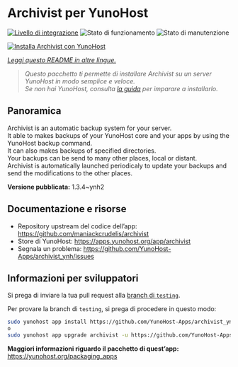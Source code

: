 <!--
N.B.: Questo README è stato automaticamente generato da <https://github.com/YunoHost/apps/tree/master/tools/readme_generator>
NON DEVE essere modificato manualmente.
-->

# Archivist per YunoHost

[![Livello di integrazione](https://dash.yunohost.org/integration/archivist.svg)](https://dash.yunohost.org/appci/app/archivist) ![Stato di funzionamento](https://ci-apps.yunohost.org/ci/badges/archivist.status.svg) ![Stato di manutenzione](https://ci-apps.yunohost.org/ci/badges/archivist.maintain.svg)

[![Installa Archivist con YunoHost](https://install-app.yunohost.org/install-with-yunohost.svg)](https://install-app.yunohost.org/?app=archivist)

*[Leggi questo README in altre lingue.](./ALL_README.md)*

> *Questo pacchetto ti permette di installare Archivist su un server YunoHost in modo semplice e veloce.*  
> *Se non hai YunoHost, consulta [la guida](https://yunohost.org/install) per imparare a installarlo.*

## Panoramica

Archivist is an automatic backup system for your server.  
It able to makes backups of your YunoHost core and your apps by using the YunoHost backup command.  
It can also makes backups of specified directories.  
Your backups can be send to many other places, local or distant.  
Archivist is automatically launched periodicaly to update your backups and send the modifications to the other places.



**Versione pubblicata:** 1.3.4~ynh2
## Documentazione e risorse

- Repository upstream del codice dell’app: <https://github.com/maniackcrudelis/archivist>
- Store di YunoHost: <https://apps.yunohost.org/app/archivist>
- Segnala un problema: <https://github.com/YunoHost-Apps/archivist_ynh/issues>

## Informazioni per sviluppatori

Si prega di inviare la tua pull request alla [branch di `testing`](https://github.com/YunoHost-Apps/archivist_ynh/tree/testing).

Per provare la branch di `testing`, si prega di procedere in questo modo:

```bash
sudo yunohost app install https://github.com/YunoHost-Apps/archivist_ynh/tree/testing --debug
o
sudo yunohost app upgrade archivist -u https://github.com/YunoHost-Apps/archivist_ynh/tree/testing --debug
```

**Maggiori informazioni riguardo il pacchetto di quest’app:** <https://yunohost.org/packaging_apps>
